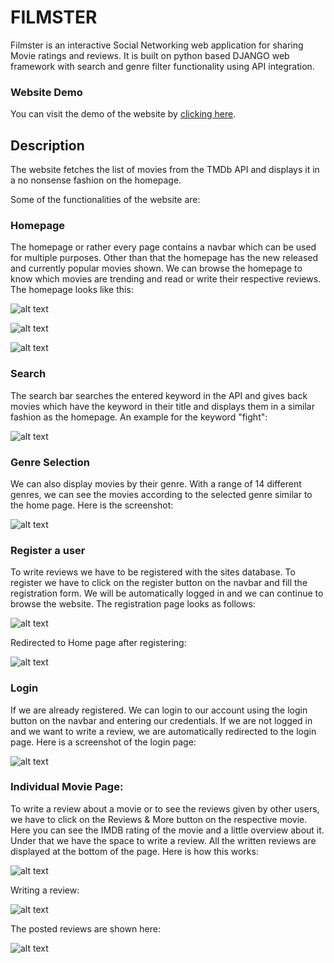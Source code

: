# FILMSTER

Filmster is an interactive Social Networking web application for sharing Movie ratings and reviews.
It is built on python based DJANGO web framework with search and genre filter functionality using API integration.

### Website Demo

You can visit the demo of the website by [clicking here](http://34.131.97.145:8000/).

## Description

The website fetches the list of movies from the TMDb API and displays it in a no nonsense fashion on the homepage.

Some of the functionalities of the website are:

### Homepage
The homepage or rather every page contains a navbar which can be used for multiple purposes. Other than that the homepage has the new released and currently popular movies shown. We can browse the homepage to know which movies are trending and read or write their respective reviews. The homepage looks like this:

![alt text](https://github.com/kartik31002/FILMSTER-Movie-Review-Website/blob/main/Screenshots/2022-08-07.png?raw=true)

![alt text](https://github.com/kartik31002/FILMSTER-Movie-Review-Website/blob/main/Screenshots/2022-08-07%20(11).png?raw=true)

![alt text](https://github.com/kartik31002/FILMSTER-Movie-Review-Website/blob/main/Screenshots/2022-08-07%20(12).png?raw=true)
### Search
The search bar searches the entered keyword in the API and gives back movies which have the keyword in their title and displays them in a similar fashion as the homepage. An example for the keyword "fight":

![alt text](https://github.com/kartik31002/FILMSTER-Movie-Review-Website/blob/main/Screenshots/2022-08-07%20(14).png?raw=true)
### Genre Selection
We can also display movies by their genre. With a range of 14 different genres, we can see the movies according to the selected genre similar to the home page. Here is the screenshot:

![alt text](https://github.com/kartik31002/FILMSTER-Movie-Review-Website/blob/main/Screenshots/2022-08-07%20(4).png?raw=true)
### Register a user
To write reviews we have to be registered with the sites database. To register we have to click on the register button on the navbar and fill the registration form. We will be automatically logged in and we can continue to browse the website. The registration page looks as follows:

![alt text](https://github.com/kartik31002/FILMSTER-Movie-Review-Website/blob/main/Screenshots/2022-08-07%20(5).png?raw=true)

Redirected to Home page after registering:

![alt text](https://github.com/kartik31002/FILMSTER-Movie-Review-Website/blob/main/Screenshots/2022-08-07%20(6).png?raw=true)
### Login
If we are already registered. We can login to our account using the login button on the navbar and entering our credentials. If we are not logged in and we want to write a review, we are automatically redirected to the login page. Here is a screenshot of the login page:

![alt text](https://github.com/kartik31002/FILMSTER-Movie-Review-Website/blob/main/Screenshots/2022-08-07%20(13).png?raw=true)
### Individual Movie Page:
To write a review about a movie or to see the reviews given by other users, we have to click on the Reviews & More button on the respective movie. Here you can see the IMDB rating of the movie and a little overview about it. Under that we have the space to write a review. All the written reviews are displayed at the bottom of the page. Here is how this works:

![alt text](https://github.com/kartik31002/FILMSTER-Movie-Review-Website/blob/main/Screenshots/2022-08-07%20(7).png?raw=true)

Writing a review:

![alt text](https://github.com/kartik31002/FILMSTER-Movie-Review-Website/blob/main/Screenshots/2022-08-07%20(9).png?raw=true)

The posted reviews are shown here:

![alt text](https://github.com/kartik31002/FILMSTER-Movie-Review-Website/blob/main/Screenshots/2022-08-07%20(10).png?raw=true)

